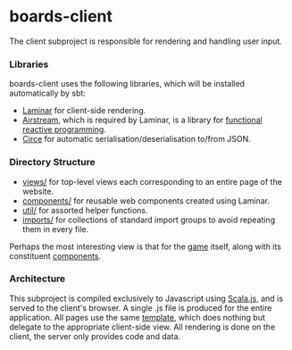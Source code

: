 # boards-client

The client subproject is responsible for rendering and handling user input.

### Libraries

boards-client uses the following libraries, which will be installed automatically by sbt:

* [Laminar](https://laminar.dev/) for client-side rendering.
* [Airstream](https://github.com/raquo/Airstream), which is required by Laminar, is a library for [functional reactive programming](https://en.wikipedia.org/wiki/Functional_reactive_programming).
* [Circe](https://circe.github.io/circe/) for automatic serialisation/deserialisation to/from JSON.

### Directory Structure

* [views/](./src/main/scala/boards/views) for top-level views each corresponding to an entire page of the website.
* [components/](./src/main/scala/boards/views) for reusable web components created using Laminar.
* [util/](./src/main/scala/boards/util) for assorted helper functions.
* [imports/](./src/main/scala/boards/imports) for collections of standard import groups to avoid repeating them in every file.

Perhaps the most interesting view is that for the [game](./src/main/scala/boards/views/GameView.scala) itself, along with its constituent [components](./src/main/scala/boards/components/game).

### Architecture

This subproject is compiled exclusively to Javascript using [Scala.js](https://www.scala-js.org/), and is served to the client's browser. A single .js file is produced for the entire application. All pages use the same [template](../serversrc/main/twirl/views/PageTemplate.scala.html), which does nothing but delegate to the appropriate client-side view. All rendering is done on the client, the server only provides code and data.